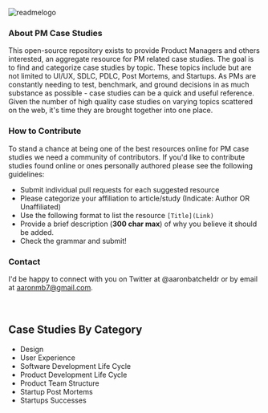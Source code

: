 ![readmelogo](https://cloud.githubusercontent.com/assets/8136602/22346711/18733f9a-e3d3-11e6-95a7-11d979504c7b.jpg)

### About PM Case Studies
This open-source repository exists to provide Product Managers and others interested, an aggregate resource for PM related case studies. The goal is to find and categorize case studies by topic. These topics include but are not limited to UI/UX, SDLC, PDLC, Post Mortems, and Startups. As PMs are constantly needing to test, benchmark, and ground decisions in as much substance as possible - case studies can be a quick and useful reference. Given the number of high quality case studies on varying topics scattered on the web, it's time they are brought together into one place.

### How to Contribute
To stand a chance at being one of the best resources online for PM case studies we need a community of contributors. If you'd like to contribute studies found online or ones personally authored please see the following guidelines: 

- Submit individual pull requests for each suggested resource
- Please categorize your affiliation to article/study (Indicate: Author OR Unaffiliated) 
- Use the following format to list the resource `[Title](Link)`
- Provide a brief description (**300 char max**) of why you believe it should be added.
- Check the grammar and submit!

### Contact 
I'd be happy to connect with you on Twitter at @aaronbatcheldr or by email at aaronmb7@gmail.com. 
<br>
<br>
<br> 

## Case Studies By Category
- Design
- User Experience
- Software Development Life Cycle
- Product Development Life Cycle
- Product Team Structure
- Startup Post Mortems
- Startups Successes